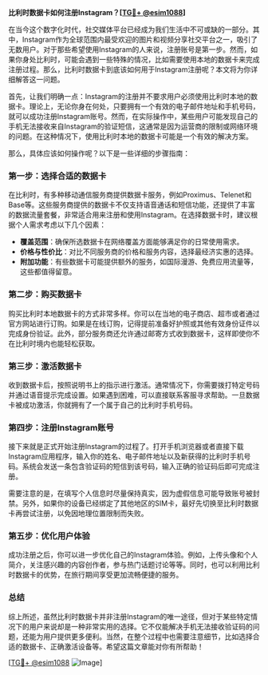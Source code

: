 **比利时数据卡如何注册Instagram？[[TG💪+ @esim1088](https://t.me/s/esim1088)]**

在当今这个数字化时代，社交媒体平台已经成为我们生活中不可或缺的一部分。其中，Instagram作为全球范围内最受欢迎的图片和视频分享社交平台之一，吸引了无数用户。对于那些希望使用Instagram的人来说，注册账号是第一步。然而，如果你身处比利时，可能会遇到一些特殊的情况，比如需要使用本地的数据卡来完成注册过程。那么，比利时数据卡到底该如何用于Instagram注册呢？本文将为你详细解答这一问题。

首先，让我们明确一点：Instagram的注册并不要求用户必须使用比利时本地的数据卡。理论上，无论你身在何处，只要拥有一个有效的电子邮件地址和手机号码，就可以成功注册Instagram账号。然而，在实际操作中，某些用户可能发现自己的手机无法接收来自Instagram的验证短信，这通常是因为运营商的限制或网络环境的问题。在这种情况下，使用比利时本地的数据卡可能是一个有效的解决方案。

那么，具体应该如何操作呢？以下是一些详细的步骤指南：

### 第一步：选择合适的数据卡

在比利时，有多种移动通信服务商提供数据卡服务，例如Proximus、Telenet和Base等。这些服务商提供的数据卡不仅支持语音通话和短信功能，还提供了丰富的数据流量套餐，非常适合用来注册和使用Instagram。在选择数据卡时，建议根据个人需求考虑以下几个因素：

- **覆盖范围**：确保所选数据卡在网络覆盖方面能够满足你的日常使用需求。
- **价格与性价比**：对比不同服务商的价格和服务内容，选择最经济实惠的选择。
- **附加功能**：有些数据卡可能提供额外的服务，如国际漫游、免费应用流量等，这些都值得留意。

### 第二步：购买数据卡

购买比利时本地数据卡的方式非常多样。你可以在当地的电子商店、超市或者通过官方网站进行订购。如果是在线订购，记得提前准备好护照或其他有效身份证件以完成身份验证。此外，部分服务商还允许通过邮寄方式收到数据卡，这样即使你不在比利时境内也能轻松获取。

### 第三步：激活数据卡

收到数据卡后，按照说明书上的指示进行激活。通常情况下，你需要拨打特定号码并通过语音提示完成设置。如果遇到困难，可以直接联系客服寻求帮助。一旦数据卡被成功激活，你就拥有了一个属于自己的比利时手机号码。

### 第四步：注册Instagram账号

接下来就是正式开始注册Instagram的过程了。打开手机浏览器或者直接下载Instagram应用程序，输入你的姓名、电子邮件地址以及新获得的比利时手机号码。系统会发送一条包含验证码的短信到该号码，输入正确的验证码后即可完成注册。

需要注意的是，在填写个人信息时尽量保持真实，因为虚假信息可能导致账号被封禁。另外，如果你的设备已经绑定了其他地区的SIM卡，最好先切换至比利时数据卡再尝试注册，以免因地理位置限制而失败。

### 第五步：优化用户体验

成功注册之后，你可以进一步优化自己的Instagram体验。例如，上传头像和个人简介，关注感兴趣的内容创作者，参与热门话题讨论等等。同时，也可以利用比利时数据卡的优势，在旅行期间享受更加流畅便捷的服务。

### 总结

综上所述，虽然比利时数据卡并非注册Instagram的唯一途径，但对于某些特定情况下的用户来说却是一种非常实用的选择。它不仅能解决手机无法接收验证码的问题，还能为用户提供更多便利。当然，在整个过程中也需要注意细节，比如选择合适的数据卡、正确激活设备等。希望这篇文章能对你有所帮助！

[[TG💪+ @esim1088](https://t.me/s/esim1088) ![Image](https://i.postimg.cc/4NQfJmqS/Snipaste-2025-05-13-00-14-12.png)]